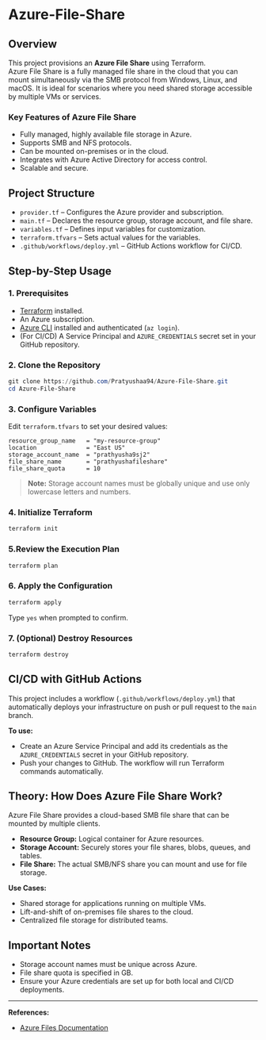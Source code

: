 # Azure-File-Share

## Overview

This project provisions an **Azure File Share** using Terraform.  
Azure File Share is a fully managed file share in the cloud that you can mount simultaneously via the SMB protocol from Windows, Linux, and macOS. It is ideal for scenarios where you need shared storage accessible by multiple VMs or services.

### Key Features of Azure File Share

- Fully managed, highly available file storage in Azure.
- Supports SMB and NFS protocols.
- Can be mounted on-premises or in the cloud.
- Integrates with Azure Active Directory for access control.
- Scalable and secure.

## Project Structure

- `provider.tf` – Configures the Azure provider and subscription.
- `main.tf` – Declares the resource group, storage account, and file share.
- `variables.tf` – Defines input variables for customization.
- `terraform.tfvars` – Sets actual values for the variables.
- `.github/workflows/deploy.yml` – GitHub Actions workflow for CI/CD.

## Step-by-Step Usage

### 1. Prerequisites

- [Terraform](https://www.terraform.io/downloads.html) installed.
- An Azure subscription.
- [Azure CLI](https://docs.microsoft.com/en-us/cli/azure/install-azure-cli) installed and authenticated (`az login`).
- (For CI/CD) A Service Principal and `AZURE_CREDENTIALS` secret set in your GitHub repository.

### 2. Clone the Repository

```powershell
git clone https://github.com/Pratyushaa94/Azure-File-Share.git
cd Azure-File-Share
```

### 3. Configure Variables

Edit `terraform.tfvars` to set your desired values:

```hcl
resource_group_name   = "my-resource-group"
location              = "East US"
storage_account_name  = "prathyusha9sj2"
file_share_name       = "prathyushafileshare"
file_share_quota      = 10
```
> **Note:** Storage account names must be globally unique and use only lowercase letters and numbers.

### 4. Initialize Terraform

```powershell
terraform init
```

### 5.Review the Execution Plan

```powershell
terraform plan
```

### 6. Apply the Configuration

```powershell
terraform apply
```
Type `yes` when prompted to confirm.

### 7. (Optional) Destroy Resources

```powershell
terraform destroy
```

## CI/CD with GitHub Actions

This project includes a workflow (`.github/workflows/deploy.yml`) that automatically deploys your infrastructure on push or pull request to the `main` branch.

**To use:**
- Create an Azure Service Principal and add its credentials as the `AZURE_CREDENTIALS` secret in your GitHub repository.
- Push your changes to GitHub. The workflow will run Terraform commands automatically.

## Theory: How Does Azure File Share Work?

Azure File Share provides a cloud-based SMB file share that can be mounted by multiple clients.  
- **Resource Group:** Logical container for Azure resources.
- **Storage Account:** Securely stores your file shares, blobs, queues, and tables.
- **File Share:** The actual SMB/NFS share you can mount and use for file storage.

**Use Cases:**
- Shared storage for applications running on multiple VMs.
- Lift-and-shift of on-premises file shares to the cloud.
- Centralized file storage for distributed teams.

## Important Notes

- Storage account names must be unique across Azure.
- File share quota is specified in GB.
- Ensure your Azure credentials are set up for both local and CI/CD deployments.

---

**References:**
- [Azure Files Documentation](https://docs.microsoft.com/en-us/azure/storage/files/)